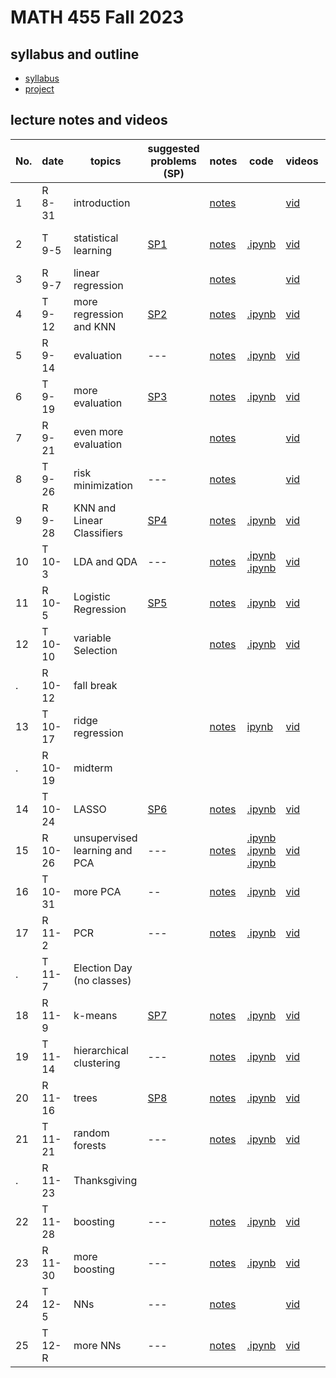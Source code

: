 # MATH 455 Fall 2023

## syllabus and outline

- [syllabus](docs/syllabus.md)
- [project](docs/project.pdf)
## lecture notes and videos

No. | date | topics | suggested problems (SP) | notes | code | videos | quiz problem (QP) | 
--- | --- | --- | --- | --- | --- | --- | --- | 
1|R 8-31 | introduction |  | [notes](lns/lec1.pdf)|  | [vid](https://youtu.be/tZxDSfLuPwE?feature=shared)|  | 
2|T 9-5 | statistical learning | [SP1](sp/SP1_questions.pdf) | [notes](lns/lec2.pdf)| [.ipynb](code/lab1_introduction.ipynb) | [vid](https://youtu.be/GVfoI83qzag) | [QP 1](qp/qp1.pdf) due Sept 12 | 
3|R 9-7 | linear regression | | [notes](lns/lec3.pdf)|  | [vid](https://youtu.be/CrES1RC5mro) | | 
4|T 9-12 | more regression and KNN | [SP2](sp/SP2_questions.pdf) | [notes](lns/lec4.pdf)|  [.ipynb](code/lab2_regression.ipynb) | [vid](https://youtu.be/Ntd0JFc-0XY) | [QP 2](qp/qp2.pdf) due Sept 19| 
5|R 9-14 | evaluation | --- | [notes](lns/lec5.pdf) | [.ipynb](code/lab3_knn.ipynb) | [vid](https://youtu.be/4RnNiMh5UdI) |  | 
6|T 9-19 | more evaluation | [SP3](sp/SP3_questions.pdf) | [notes](lns/lec6.pdf) | [.ipynb](code/lab4_evaluation.ipynb) |[vid](https://youtu.be/HUF1YtJzYvg)| [QP 3](qp/qp3.pdf) due Sept 26 |
7|R 9-21 | even more evaluation | | [notes](lns/lec7.pdf)|   | [vid](https://youtu.be/ZcXQFJztZtU)| | 
8|T 9-26 | risk minimization |  --- | [notes](lns/lec8.pdf)|  | [vid](https://youtu.be/eqzX-Yr3xrA)| [QP 4](qp/qp4.pdf) due Oct 3 |
9|R 9-28 | KNN and Linear Classifiers | [SP4](sp/SP4_questions.pdf)| [notes](lns/lec9.pdf)| [.ipynb](code/lab5_knn_class.ipynb) | [vid](https://youtu.be/5qPIfckLLj8)|  | 
10 |T 10-3 | LDA and QDA | --- | [notes](lns/lec10.pdf)| [.ipynb](code/lab6_lda.ipynb) [.ipynb](code/lab7_qda.ipynb) | [vid](https://youtu.be/7DwcXraXVF4)| [QP 5](qp/qp5.pdf) due Oct 10 | 
11|R 10-5 | Logistic Regression | [SP5](sp/SP5_questions.pdf) | [notes](lns/lec11.pdf)| [.ipynb](code/lab8_logistic.ipynb) | [vid](https://youtu.be/-e_JkXdfpLo) |   | 
12|T 10-10 | variable Selection |  | [notes](lns/lec12.pdf)| [.ipynb](code/lab9_selection.ipynb)  | [vid](https://youtu.be/lIWVaTzeTlA)| [QP 6](qp/qp6.pdf) due Oct 17 | 
. |R 10-12 | fall break | 
13 | T 10-17 | ridge regression |  | [notes](lns/lec13.pdf)|   [ipynb](code/lab10_ridge.ipynb)| [vid](https://youtu.be/RNjRw5-Mxe0)| --- | 
.| R 10-19 | midterm | ||||
14|T 10-24 | LASSO | [SP6](sp/SP6_questions.pdf) | [notes](lns/lec14.pdf)| [.ipynb](code/lab11_lasso.ipynb) | [vid](https://youtu.be/2vgkzxvVgTc) | [QP7](qp/qp7.pdf) due Oct 31 | 
15|R 10-26 | unsupervised learning and PCA | --- | [notes](lns/lec15.pdf)| [.ipynb](code/lab12_loss.ipynb) [.ipynb](code/lab13_glmnet.ipynb) [.ipynb](code/lab14_pcaviz.ipynb)  | [vid](https://youtu.be/uRSlQzp7GbI)| ---  | 
16|T 10-31 | more PCA | -- | [notes](lns/lec16.pdf) | [.ipynb](code/lab15_pca.ipynb) | [vid](https://youtu.be/efAwbKnQN0E)| [QP8](qp/qp8.pdf) due Nov 9 | 
17 |R 11-2 | PCR | --- | [notes](lns/lec17.pdf) | [.ipynb](code/lab14_lasso.ipynb)  | [vid]() |  |
. | T 11-7 | Election Day (no classes) | 
18|R 11-9 | k-means | [SP7](sp/SP7_questions.pdf) | [notes](lns/lec18.pdf)| [.ipynb](code/lab15_pca.ipynb)  | [vid]()| [QP9](qp/qp9.pdf) due Nov 16 | 
19|T 11-14 | hierarchical clustering | --- | [notes](lns/lec19.pdf)| [.ipynb](code/lab16_pcr.ipynb) | [vid]()|  --- | 
20|R 11-16 | trees | [SP8](sp/SP8_questions.pdf) | [notes](lns/lec20.pdf)| [.ipynb](code/lab17_kmeans.ipynb) | [vid]() |  | 
21|T 11-21 | random forests | --- | [notes](lns/lec21.pdf)| [.ipynb](code/lab18_hierarchical.ipynb) |[vid]() | [QP10](qp/qp10.pdf) due Dec 5  | 
. | R 11-23 | Thanksgiving | 
22|T 11-28 | boosting | --- | [notes](lns/lec22.pdf)| [.ipynb](code/lab19_trees.ipynb)  | [vid]() |  | 
23|R 11-30 | more boosting | --- |[notes](lns/lec23.pdf)| [.ipynb](code/lab20_rf.ipynb) | [vid]() |  | 
24|T 12-5 | NNs | --- | [notes](lns/lec24.pdf)| |  [vid]() | --- | 
25|T 12-R | more NNs | --- | [notes](lns/lec25.pdf)|[.ipynb](code/lab22_kr.ipynb) |  [vid]() | --- | 



